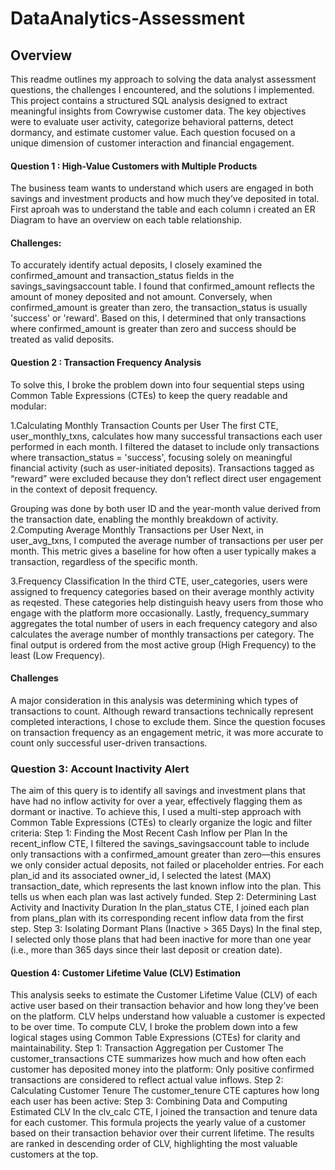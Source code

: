# DataAnalytics-Assessment
## Overview
This readme outlines my approach to solving the data analyst assessment questions, the challenges I encountered, and the solutions I implemented. This project contains a structured SQL analysis designed to extract meaningful insights from Cowrywise customer data. The key objectives were to evaluate user activity, categorize behavioral patterns, detect dormancy, and estimate customer value. Each question focused on a unique dimension of customer interaction and financial engagement.

#### Question 1 : High-Value Customers with Multiple Products
The business team wants to understand which users are engaged in both savings and investment products and how much they’ve deposited in total.
First aproah was to understand the table and each column i created an ER Diagram to have an overview on each table relationship.
#### Challenges:
To accurately identify actual deposits, I closely examined the confirmed_amount and transaction_status fields in the savings_savingsaccount table. I found that confirmed_amount reflects the amount of money deposited and not amount. Conversely, when confirmed_amount is greater than zero, the transaction_status is usually 'success' or 'reward'. Based on this, I determined that only transactions where confirmed_amount is greater than zero and success should be treated as valid deposits.

#### Question 2 : Transaction Frequency Analysis
To solve this, I broke the problem down into four sequential steps using Common Table Expressions (CTEs) to keep the query readable and modular:

1.Calculating Monthly Transaction Counts per User
The first CTE, user_monthly_txns, calculates how many successful transactions each user performed in each month. I filtered the dataset to include only transactions where transaction_status = 'success', focusing solely on meaningful financial activity (such as user-initiated deposits). Transactions tagged as “reward” were excluded because they don’t reflect direct user engagement in the context of deposit frequency.

Grouping was done by both user ID and the year-month value derived from the transaction date, enabling the monthly breakdown of activity.
2.Computing Average Monthly Transactions per User
Next, in user_avg_txns, I computed the average number of transactions per user per month. This metric gives a baseline for how often a user typically makes a transaction, regardless of the specific month.

3.Frequency Classification
In the third CTE, user_categories, users were assigned to frequency categories based on their average monthly activity as reqested.
These categories help distinguish heavy users from those who engage with the platform more occasionally.
Lastly, frequency_summary aggregates the total number of users in each frequency category and also calculates the average number of monthly transactions per category. The final output is ordered from the most active group (High Frequency) to the least (Low Frequency).

#### Challenges
A major consideration in this analysis was determining which types of transactions to count. Although reward transactions technically represent completed interactions, I chose to exclude them. Since the question focuses on transaction frequency as an engagement metric, it was more accurate to count only successful user-driven transactions.

### Question 3: Account Inactivity Alert
The aim of this query is to identify all savings and investment plans that have had no inflow activity for over a year, effectively flagging them as dormant or inactive.
To achieve this, I used a multi-step approach with Common Table Expressions (CTEs) to clearly organize the logic and filter criteria:
Step 1: Finding the Most Recent Cash Inflow per Plan
In the recent_inflow CTE, I filtered the savings_savingsaccount table to include only transactions with a confirmed_amount greater than zero—this ensures we only consider actual deposits, not failed or placeholder entries.
For each plan_id and its associated owner_id, I selected the latest (MAX) transaction_date, which represents the last known inflow into the plan. This tells us when each plan was last actively funded.
Step 2: Determining Last Activity and Inactivity Duration
In the plan_status CTE, I joined each plan from plans_plan with its corresponding recent inflow data from the first step.
Step 3: Isolating Dormant Plans (Inactive > 365 Days)
In the final step, I selected only those plans that had been inactive for more than one year (i.e., more than 365 days since their last deposit or creation date). 

#### Question 4: Customer Lifetime Value (CLV) Estimation
This analysis seeks to estimate the Customer Lifetime Value (CLV) of each active user based on their transaction behavior and how long they’ve been on the platform. CLV helps understand how valuable a customer is expected to be over time.
To compute CLV, I broke the problem down into a few logical stages using Common Table Expressions (CTEs) for clarity and maintainability.
Step 1: Transaction Aggregation per Customer
The customer_transactions CTE summarizes how much and how often each customer has deposited money into the platform:
Only positive confirmed transactions are considered to reflect actual value inflows.
Step 2: Calculating Customer Tenure
The customer_tenure CTE captures how long each user has been active:
Step 3: Combining Data and Computing Estimated CLV
In the clv_calc CTE, I joined the transaction and tenure data for each customer.
This formula projects the yearly value of a customer based on their transaction behavior over their current lifetime.
The results are ranked in descending order of CLV, highlighting the most valuable customers at the top.



